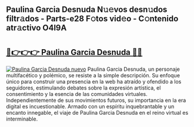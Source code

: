 ## Paulina Garcia Desnuda N𝚞𝚎vos desn𝚞dos filtr𝚊dos - Parts-e28 F𝚘tos vid𝚎o - C𝚘ntenido atr𝚊ctivo O4l9A

# <h2><a href="http://mb2raf.tromn.icu/?c=Paulina+Garcia+Desnuda">🔗👉👉👉 Paulina Garcia Desnuda 🔗🔗</a></h2>

[![Paulina Garcia Desnuda nuevo](https://i.imgur.com/pEAQMta.gif)](http://mb2raf.tromn.icu/?c=Paulina+Garcia+Desnuda)
Paulina Garcia Desnuda, un personaje multifacético y polémico, se resiste a la simple descripción. Su enfoque único para construir una presencia en la web ha atraído y ofendido a los seguidores, estimulando debates sobre la expresión artística, el consentimiento y la esencia de las comunidades virtuales. Independientemente de sus movimientos futuros, su importancia en la era digital es incuestionable. Armado con un espíritu inquebrantable y un encanto innegable, el viaje de Paulina Garcia Desnuda en el reino virtual es interminable.
